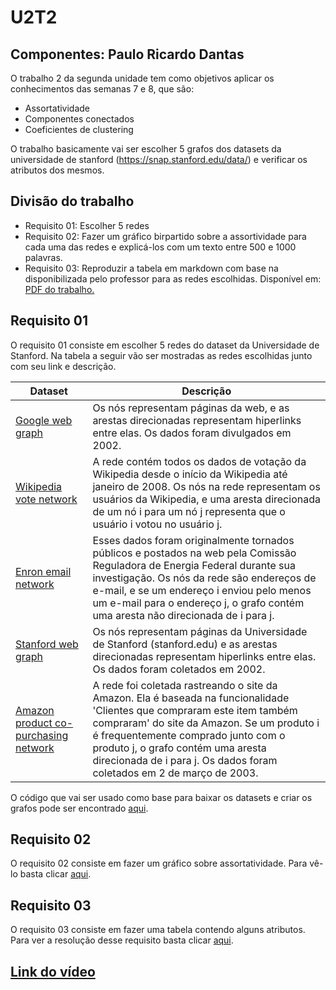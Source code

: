 # U2T2
## Componentes: Paulo Ricardo Dantas
O trabalho 2 da segunda unidade tem como objetivos aplicar os conhecimentos das semanas 7 e 8, que são:
- Assortatividade
- Componentes conectados
- Coeficientes de clustering

O trabalho basicamente vai ser escolher 5 grafos dos datasets da universidade de stanford (<https://snap.stanford.edu/data/>) e verificar os atributos dos mesmos.

## Divisão do trabalho
- Requisito 01: Escolher 5 redes 
- Requisito 02: Fazer um gráfico birpartido sobre a assortividade para cada uma das redes e explicá-los com um texto entre 500 e 1000 palavras.
- Requisito 03: Reproduzir a tabela em markdown com base na disponibilizada pelo professor para as redes escolhidas. Disponível em: [PDF do trabalho.](https://github.com/ivanovitchm/datastructure/blob/main/lessons/week_09/U2T2.pdf)

## Requisito 01
O requisito 01 consiste em escolher 5 redes do dataset da Universidade de Stanford. Na tabela a seguir vão ser mostradas as redes escolhidas junto com seu link e descrição.

| Dataset | Descrição | 
|------|------|
| [Google web graph](https://snap.stanford.edu/data/web-Google.html) | Os nós representam páginas da web, e as arestas direcionadas representam hiperlinks entre elas. Os dados foram divulgados em 2002. |
| [Wikipedia vote network](https://snap.stanford.edu/data/wiki-Vote.html) | A rede contém todos os dados de votação da Wikipedia desde o início da Wikipedia até janeiro de 2008. Os nós na rede representam os usuários da Wikipedia, e uma aresta direcionada de um nó i para um nó j representa que o usuário i votou no usuário j. |
| [Enron email network](https://snap.stanford.edu/data/email-Enron.html) | Esses dados foram originalmente tornados públicos e postados na web pela Comissão Reguladora de Energia Federal durante sua investigação. Os nós da rede são endereços de e-mail, e se um endereço i enviou pelo menos um e-mail para o endereço j, o grafo contém uma aresta não direcionada de i para j. |
| [Stanford web graph](https://snap.stanford.edu/data/web-Stanford.html) | Os nós representam páginas da Universidade de Stanford (stanford.edu) e as arestas direcionadas representam hiperlinks entre elas. Os dados foram coletados em 2002. |
| [Amazon product co-purchasing network](https://snap.stanford.edu/data/amazon0302.html) | A rede foi coletada rastreando o site da Amazon. Ela é baseada na funcionalidade 'Clientes que compraram este item também compraram' do site da Amazon. Se um produto i é frequentemente comprado junto com o produto j, o grafo contém uma aresta direcionada de i para j. Os dados foram coletados em 2 de março de 2003. |

O código que vai ser usado como base para baixar os datasets e criar os grafos pode ser encontrado [aqui](https://github.com/rikdantas/Algoritmos-Estruturas-Dados-II/blob/main/U2T2/source/U2T2_Requisito_01.ipynb).

## Requisito 02
O requisito 02 consiste em fazer um gráfico sobre assortatividade. Para vê-lo basta clicar [aqui](https://github.com/rikdantas/Algoritmos-Estruturas-Dados-II/tree/main/U2T2/Requisito_02).

## Requisito 03
O requisito 03 consiste em fazer uma tabela contendo alguns atributos. Para ver a resolução desse requisito basta clicar [aqui](https://github.com/rikdantas/Algoritmos-Estruturas-Dados-II/tree/main/U2T2/Requisito_03).

## [Link do vídeo](https://www.loom.com/share/bea00241f47d45f99c5e01f6af74a688?sid=a7819d69-aafb-49de-a7ca-c1b49be25c03)
